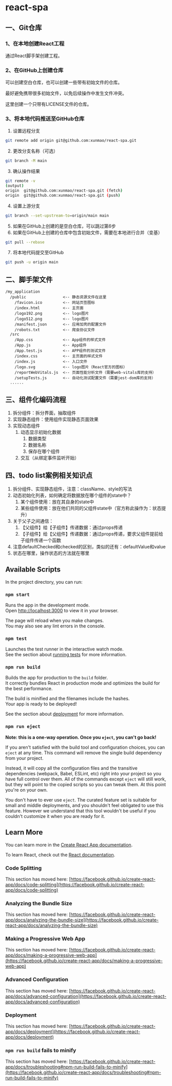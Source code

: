 # react-spa

## 一、Git仓库

### 1、在本地创建React工程

通过React脚手架创建工程。

### 2、在GitHub上创建仓库

可以创建空白仓库，也可以创建一些带有初始文件的仓库。

最好避免携带很多初始文件，以免后续操作中发生文件冲突。

这里创建一个只带有LICENSE文件的仓库。

### 3、将本地代码推送至GitHub仓库

1. 设置远程分支
```sh
git remote add origin git@github.com:xunmao/react-spa.git
```
2. 更改分支名称（可选）
```sh
git branch -M main
```
3. 确认操作结果
```sh
git remote -v
(output)
origin  git@github.com:xunmao/react-spa.git (fetch)
origin  git@github.com:xunmao/react-spa.git (push)
```
4. 设置上游分支
```sh
git branch --set-upstream-to=origin/main main
```
5. 如果在GitHub上创建的是空白仓库，可以跳过第6步
6. 如果在GitHub上创建的仓库中包含初始文件，需要在本地进行合并（变基）
```sh
git pull --rebase
```
7. 将本地代码提交至GitHub
```sh
git push -u origin main
```

## 二、脚手架文件

```
/my_application
  /public                <-- 静态资源文件在这里
    /favicon.ico         <-- 网站页签图标
    /index.html          <-- 主页面
    /logo192.png         <-- logo图片
    /logo512.png         <-- logo图片
    /manifest.json       <-- 应用加壳的配置文件
    /robots.txt          <-- 爬虫协议文件
  /src
    /App.css             <-- App组件的样式文件
    /App.js              <-- App组件
    /App.test.js         <-- APP组件的测试文件
    /index.css           <-- 主页面的样式文件
    /index.js            <-- 入口文件
    /logo.svg            <-- logo图片（React官方的图标）
    /reportWebVitals.js  <-- 页面性能分析文件（需要web-vitals库的支持）
    /setupTests.js       <-- 自动化测试配置文件（需要jest-dom库的支持）
  ......
```

## 三、组件化编码流程

1. 拆分组件：拆分界面，抽取组件
1. 实现静态组件：使用组件实现静态页面效果
1. 实现动态组件
    1. 动态显示初始化数据
        1. 数据类型
        1. 数据名称
        1. 保存在哪个组件
    1. 交互（从绑定事件监听开始）

## 四、todo list案例相关知识点

1. 拆分组件、实现静态组件，注意：className、style的写法
1. 动态初始化列表，如何确定将数据放在哪个组件的state中？
    1. 某个组件使用：放在其自身的state中
    1. 某些组件使用：放在他们共同的父组件state中（官方称此操作为：状态提升）
1. 关于父子之间通信：
    1. 【父组件】给【子组件】传递数据：通过props传递
    1. 【子组件】给【父组件】传递数据：通过props传递，要求父组件提前给子组件传递一个函数
1. 注意defaultChecked和checked的区别，类似的还有：defaultValue和value
1. 状态在哪里，操作状态的方法就在哪里

## Available Scripts

In the project directory, you can run:

### `npm start`

Runs the app in the development mode.\
Open [http://localhost:3000](http://localhost:3000) to view it in your browser.

The page will reload when you make changes.\
You may also see any lint errors in the console.

### `npm test`

Launches the test runner in the interactive watch mode.\
See the section about [running tests](https://facebook.github.io/create-react-app/docs/running-tests) for more information.

### `npm run build`

Builds the app for production to the `build` folder.\
It correctly bundles React in production mode and optimizes the build for the best performance.

The build is minified and the filenames include the hashes.\
Your app is ready to be deployed!

See the section about [deployment](https://facebook.github.io/create-react-app/docs/deployment) for more information.

### `npm run eject`

**Note: this is a one-way operation. Once you `eject`, you can't go back!**

If you aren't satisfied with the build tool and configuration choices, you can `eject` at any time. This command will remove the single build dependency from your project.

Instead, it will copy all the configuration files and the transitive dependencies (webpack, Babel, ESLint, etc) right into your project so you have full control over them. All of the commands except `eject` will still work, but they will point to the copied scripts so you can tweak them. At this point you're on your own.

You don't have to ever use `eject`. The curated feature set is suitable for small and middle deployments, and you shouldn't feel obligated to use this feature. However we understand that this tool wouldn't be useful if you couldn't customize it when you are ready for it.

## Learn More

You can learn more in the [Create React App documentation](https://facebook.github.io/create-react-app/docs/getting-started).

To learn React, check out the [React documentation](https://reactjs.org/).

### Code Splitting

This section has moved here: [https://facebook.github.io/create-react-app/docs/code-splitting](https://facebook.github.io/create-react-app/docs/code-splitting)

### Analyzing the Bundle Size

This section has moved here: [https://facebook.github.io/create-react-app/docs/analyzing-the-bundle-size](https://facebook.github.io/create-react-app/docs/analyzing-the-bundle-size)

### Making a Progressive Web App

This section has moved here: [https://facebook.github.io/create-react-app/docs/making-a-progressive-web-app](https://facebook.github.io/create-react-app/docs/making-a-progressive-web-app)

### Advanced Configuration

This section has moved here: [https://facebook.github.io/create-react-app/docs/advanced-configuration](https://facebook.github.io/create-react-app/docs/advanced-configuration)

### Deployment

This section has moved here: [https://facebook.github.io/create-react-app/docs/deployment](https://facebook.github.io/create-react-app/docs/deployment)

### `npm run build` fails to minify

This section has moved here: [https://facebook.github.io/create-react-app/docs/troubleshooting#npm-run-build-fails-to-minify](https://facebook.github.io/create-react-app/docs/troubleshooting#npm-run-build-fails-to-minify)
